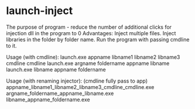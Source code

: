# launch-inject

The purpose of program - reduce the number of additional clicks for injection dll in the program to 0
Advantages:
Inject multiple files.
Inject libraries in the folder by folder name.
Run the program with passing cmdline to it.

Usage (with cmdline):
launch.exe appname libname1 libname2 libname3 cmdline cmdline
launch.exe argname foldername appname libname
launch.exe libname appname foldername

Usage (with renaming injector): (cmdline fully pass to app)
appname_libname1_libname2_libname3_cmdline_cmdline.exe
argname_foldername_appname_libname.exe
libname_appname_foldername.exe
